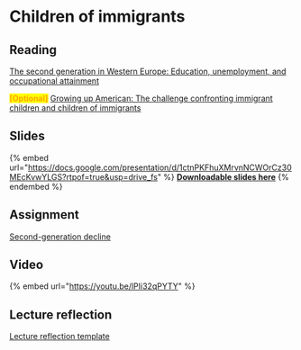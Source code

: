 # Children of immigrants

## Reading

[The second generation in Western Europe: Education, unemployment, and occupational attainment](https://drive.google.com/file/d/17AsgKiEQNxQbHjefiqOsA0D85RoWoDP_/view?usp=sharing)

<mark style="color:orange;">**\[Optional]**</mark> [Growing up American: The challenge confronting immigrant children and children of immigrants](https://drive.google.com/file/d/16qE-QwTTqHmveDo3TXIIll4sJsU1zapx/view?usp=sharing)

## Slides

{% embed url="https://docs.google.com/presentation/d/1ctnPKFhuXMrvnNCWOrCz30MEcKvwYLGS?rtpof=true&usp=drive_fs" %}
[**Downloadable slides here**](https://docs.google.com/presentation/d/1ctnPKFhuXMrvnNCWOrCz30MEcKvwYLGS?rtpof=true\&usp=drive_fs)
{% endembed %}

## Assignment

[Second-generation decline](https://docs.google.com/document/d/1cjBuUVhXv-Pi6G8JabBZpIyqVPK4CsfX?rtpof=true\&usp=drive_fs)

## Video

{% embed url="https://youtu.be/lPIi32qPYTY" %}

## Lecture reflection

[Lecture reflection template](https://docs.google.com/document/d/10YxtcOxGvb404O5i-lUKk4i69hEuyJM-?rtpof=true\&usp=drive_fs)
